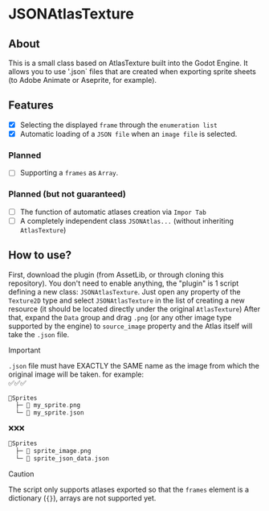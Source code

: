 # JSONAtlasTexture
## About
This is a small class based on AtlasTexture built into the Godot Engine.
It allows you to use '.json` files that are created when exporting sprite sheets (to Adobe Animate or Aseprite, for example).

## Features
  - [x] Selecting the displayed `frame` through the `enumeration list`
  - [x] Automatic loading of a `JSON file` when an `image file` is selected.
### Planned
  - [ ] Supporting a `frames` as `Array`.
### Planned (but not guaranteed)
  - [ ] The function of automatic atlases creation via `Impor Tab`
  - [ ] A completely independent class `JSONAtlas...` (without inheriting `AtlasTexture`)

## How to use?
First, download the plugin (from AssetLib, or through cloning this repository).
You don't need to enable anything, the "plugin" is 1 script defining a new class: `JSONAtlasTexture`.
Just open any property of the `Texture2D` type and select `JSONAtlasTexture` in the list of creating a new resource (it should be located directly under the original `AtlasTexture`)
After that, expand the `Data` group and drag `.png` (or any other image type supported by the engine) to `source_image` property and the Atlas itself will take the `.json` file.
> [!IMPORTANT]
> `.json` file must have EXACTLY the SAME name as the image from which the original image will be taken.
> for example:\
> ✅✅✅
> ```go
> 📁Sprites
>   ├─ 🎨 my_sprite.png
>   └─ 📃 my_sprite.json
> ```
> ❌❌❌
> ```go
> 📁Sprites
>   ├─ 🎨 sprite_image.png
>   └─ 📃 sprite_json_data.json
> ```

> [!CAUTION]
> The script only supports atlases exported so that the `frames` element is a dictionary (`{}`), arrays are not supported yet.


